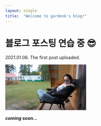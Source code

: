 ```yaml
---
layout: single
title:  "Welcome to gardenk's blog!"
---
```


# 블로그 포스팅 연습 중 😎

2021.01.06. The first post uploaded.

<img src="../images/2022-01-04-first/SAM_2258.JPG" alt="SAM_2258" style="zoom: 25%;" />



***coming soon...***

